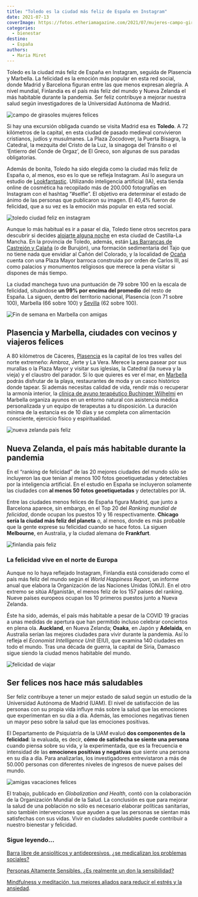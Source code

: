 ```yaml
---
title: "Toledo es la ciudad más feliz de España en Instagram"
date: 2021-07-13
coverImage: https://fotos.etheriamagazine.com/2021/07/mujeres-campo-girasoles.jpg
categories: 
  - bienestar
destino: 
  - España
authors: 
  - Maria Miret
---
```


Toledo es la ciudad más feliz de España en Instagram, seguida de Plasencia y Marbella. La felicidad es la emoción más popular en esta red social, donde Madrid y Barcelona figuran entre las que menos expresan alegría. A nivel mundial, Finlandia es el país más feliz del mundo y Nueva Zelanda el más habitable durante la pandemia. Ser feliz contribuye a mejorar nuestra salud según investigadores de la Universidad Autónoma de Madrid.

![campo de girasoles mujeres felices](https://fotos.etheriamagazine.com/2021/07/mujeres-campo-girasoles.jpg "Los usuarios de Instagram demuestran mayor grado de alegría en algunos destinos. © Antonio Visalli")

Si hay una excursión obligada cuando se visita Madrid esa es **Toledo**. A 72 kilómetros 
de la capital, en esta ciudad de pasado medieval convivieron cristianos, judíos y 
musulmanes. La Plaza Zocodover, la Puerta Bisagra, la Catedral, la mezquita del Cristo 
de la Luz, la sinagoga del Tránsito o el ‘Entierro del Conde de Orgaz’, de El Greco, son 
algunas de sus paradas obligatorias. 

Además de bonita, Toledo ha sido elegida como la ciudad más feliz de España o, al menos, 
eso es lo que se refleja Instagram. Así lo asegura un estudio de [Lookfantastic](https://www.lookfantastic.es/). 
Utilizando inteligencia artificial (IA), esta tienda online de cosmética ha recopilado 
más de 200.000 fotografías en Instagram con el hashtag “#selfie”. El objetivo era 
determinar el estado de ánimo de las personas que publicaron su imagen. El 40,4% fueron 
de felicidad, que a su vez es la emoción más popular en esta red social. 

![toledo ciudad feliz en instagram](https://fotos.etheriamagazine.com/2021/07/toledo-ciudad-feliz.jpg "Toledo es la ciudad que más felicidad genera en Instagram. © Miguel Ángel Sanz")

Aunque lo más habitual es ir a pasar el día, Toledo tiene otros secretos para descubrir 
si decides [alojarte alguna 
noche](https://etheriamagazine.com/2019/08/19/que-hacer-finde-toledo-ruta-nocturna/) en 
esta ciudad de Castilla-La Mancha. En la provincia de Toledo, además, están [Las 
Barrancas de Castrejón y 
Calaña](https://etheriamagazine.com/2020/06/02/11-escapadas-cercanas-a-dos-horas-de-madrid/) 
(o de Burujón), una formación sedimentaria del Tajo que no tiene nada que envidiar al 
Cañón del Colorado, y la localidad de [Ocaña](https://etheriamagazine.com/2020/05/20/15-escapadas-a-menos-de-99-km-de-madrid/) 
cuenta con una Plaza Mayor barroca construida por orden de Carlos III, así como palacios 
y monumentos religiosos que merece la pena visitar si dispones de más tiempo. 

La ciudad manchega tuvo una puntuación de 79 sobre 100 en la escala de felicidad, 
situándose **un 99% por encima del promedio** del resto de España. La siguen, dentro del 
territorio nacional, Plasencia (con 71 sobre 100), Marbella (66 sobre 100) y [Sevilla](https://etheriamagazine.com/2020/09/28/10-mejores-planes-en-sevilla-con-amigas-o-pareja/) 
(62 sobre 100). 

![Fin de semana en Marbella con amigas](https://fotos.etheriamagazine.com/2019/06/marbella-casco-historico.jpg "Macetas en el casco histórico de Marbella.")

## Plasencia y Marbella, ciudades con vecinos y viajeros felices

A 80 kilómetros de Cáceres, [Plasencia](https://etheriamagazine.com/2019/10/02/donde-comer-que-ver-hacer-viaje-norte-de-extremadura/) 
es la capital de los tres valles del norte extremeño: Ambroz, Jerte y La Vera. Merece la 
pena pasear por sus murallas o la Plaza Mayor y visitar sus iglesias, la Catedral (la 
nueva y la vieja) y el claustro del parador. Si lo que quieres es ver el mar, en [Marbella](https://etheriamagazine.com/2019/06/11/guia-practica-para-exprimir-marbella-con-amigas-en-un-fin-de-semana/) 
podrás disfrutar de la playa, restaurantes de moda y un casco histórico donde tapear. Si 
además necesitas calidad de vida, rendir más o recuperar la armonía interior, la [clínica 
de ayuno terapéutico Buchinger 
Wilhelmi](https://etheriamagazine.com/2021/02/17/beneficios-del-ayuno-intermitente-para-la-salud/) 
en Marbella organiza ayunos en un entorno natural con asistencia médica personalizada y 
un equipo de terapeutas a tu disposición. La duración mínima de la estancia es de 10 
días y se completa con alimentación consciente, ejercicio físico y espiritualidad. 

![nueva zelanda pais feliz](https://fotos.etheriamagazine.com/2021/07/felicidad-nueva-zelanda.jpg "Nueva Zelanda, el país más habitable en tiempos de pandemia. © Mike Swigunski")

## Nueva Zelanda, el país más habitable durante la pandemia

En el “ranking de felicidad” de las 20 mejores ciudades del mundo sólo se incluyeron las 
que tenían al menos 100 fotos geoetiquetadas y detectables por la inteligencia 
artificial. En el estudio en España se incluyeron solamente las ciudades con **al menos 
50 fotos geoetiquetadas** y detectables por IA. 

Entre las ciudades menos felices de España figura Madrid, que junto a Barcelona aparece, 
sin embargo, en el Top 20 del _Ranking mundial de felicidad_, donde ocupan los puestos 
10 y 16 respectivamente. **Chicago sería la ciudad más feliz del planeta** o, al menos, 
donde es más probable que la gente exprese su felicidad cuando se hace fotos. La siguen 
**Melbourne**, en Australia, y la ciudad alemana de **Frankfurt**. 

![finlandia pais feliz](https://fotos.etheriamagazine.com/2021/07/finlandia-destino-feliz.jpg "Finlandia suele ocupar el primer puesto en países felices. © Tommaso Fornoni")

### La felicidad vive en el norte de Europa

Aunque no lo haya reflejado Instagram, Finlandia está considerado como el país más feliz 
del mundo según el _World Happiness Report_, un informe anual que elabora la 
Organización de las Naciones Unidas (ONU). En el otro extremo se sitúa Afganistán, el 
menos feliz de los 157 países del ranking. Nueve países europeos ocupan los 10 primeros 
puestos junto a Nueva Zelanda. 

Éste ha sido, además, el país más habitable a pesar de la COVID 19 gracias a unas 
medidas de apertura que han permitido incluso celebrar conciertos en plena ola. 
**Auckland**, en Nueva Zelanda; **Osaka**, en Japón y **Adelaida**, en Australia serían 
las mejores ciudades para vivir durante la pandemia. Así lo refleja el _Economist 
Intelligence Unit_ (EIU), que examina 140 ciudades en todo el mundo. Tras una década de 
guerra, la capital de Siria, Damasco sigue siendo la ciudad menos habitable del mundo. 

![felicidad de viajar](https://fotos.etheriamagazine.com/2021/07/vacaciones-felicidad.jpg "Es importante estar satisfechos con nuestra vida para no padecer enfermedades. © Artem Beliaikin")

## Ser felices nos hace más saludables

Ser feliz contribuye a tener un mejor estado de salud según un estudio de la Universidad 
Autónoma de Madrid (UAM). El nivel de satisfacción de las personas con su propia vida 
influye más sobre la salud que las emociones que experimentan en su día a día. Además, 
las emociones negativas tienen un mayor peso sobre la salud que las emociones positivas. 

El Departamento de Psiquiatría de la UAM evaluó **dos componentes de la felicidad**: la 
evaluada, es decir, **cómo de satisfecha se siente una persona** cuando piensa sobre su 
vida, y la experimentada, que es la frecuencia e intensidad de las **emociones positivas 
y negativas** que siente una persona en su día a día. Para analizarlas, los 
investigadores entrevistaron a más de 50.000 personas con diferentes niveles de ingresos 
de nueve países del mundo. 

![amigas vacaciones felices](https://fotos.etheriamagazine.com/2021/07/viaje-felicidad.jpg "La felicidad tiene dos componentes: autosatisfacción y emociones positivas. © Courtney Cook")

El trabajo, publicado en _Globalization and Health_, contó con la colaboración de la 
Organización Mundial de la Salud. La conclusión es que para mejorar la salud de una 
población no sólo es necesario elaborar políticas sanitarias, sino también 
intervenciones que ayuden a que las personas se sientan más satisfechas con sus vidas. 
Vivir en ciudades saludables puede contribuir a nuestro bienestar y felicidad. 

### Sigue leyendo...

[Barra libre de ansiolíticos y antidepresivos, ¿se medicalizan los problemas 
sociales?](https://etheriamagazine.com/2021/04/14/ansioliticos-y-antidepresivos-no-resuelven-los-problemas/) 

[Personas Altamente Sensibles. ¿Es realmente un don la 
sensibilidad?](https://etheriamagazine.com/2020/11/25/personas-altamente-sensibles-es-realmente-un-don-la-sensibilidad/) 

[Mindfulness y meditación, tus mejores aliados para reducir el estrés y la 
ansiedad](https://etheriamagazine.com/2020/11/18/mindfulness-y-meditacion-para-reducir-estres-ansiedad-y-depresion/).
